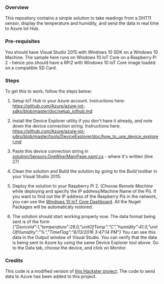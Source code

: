 ### Overview
This repository contains a simple solution to take readings from a DHT11 sensor, display the temperature and humidity, and send the data in real time to Azure Iot Hub.

### Pre-requisites
You should have Visual Studio 2015 with Windows 10 SDK on a Windows 10 Machine. The sample here runs on Windows 10 IoT Core on a Raspberry Pi 2 - hence you should have a RPi2 with Windows 10 IoT Core image loaded on a compatible SD Card.

### Steps
To get this to work, follow the steps below:
1.  Setup IoT Hub in your Azure account. Instructions here: https://github.com/Azure/azure-iot-sdks/blob/master/doc/setup_iothub.md

2.  Install the Device Explorer utility if you don't have it already, and note down the device connection string. Instructions here: https://github.com/Azure/azure-iot-sdks/blob/master/tools/DeviceExplorer/doc/how_to_use_device_explorer.md

3.  Paste this device connection string in [solution/Sensors.OneWire/MainPage.xaml.cs](https://github.com/saurabhkirtani/dht11-azureIoT/blob/master/solution/Sensors.OneWire/MainPage.xaml.cs#L27) - where it's written *<enter-your-device-connection-string-here>* (line 27)

4.  Clean the solution and Build the solution by going to the *Build* toolbar in your Visual Studio 2015.

5.  Deploy the solution to your Raspberry Pi 2. (Choose *Remote Machine* while deploying and specify the IP address/Machine Name of the Pi). If you want to find out the IP address of the Raspberry Pis in the network, you can use the [Windows 10 IoT Core Dashboard](https://developer.microsoft.com/en-us/windows/iot/downloads). All the Nuget Packages will be automaticaly restored.

6.  The solution should start working properly now. The data format being sent is of the form *{"DeviceId":1,"temperature":29.0,"unitOfTemp":"C","humidity":41.0,"unitOfHumidity":"%","TimeFlag":"6/13/2016 3:47:14 PM"}*
    You can see this data in the Output window of Visual Studio. You can verify that the data is being sent to Azure by using the same Device Explorer tool above. Go to the Data tab, choose the device, and click on Monitor.
    
### Credits
This code is a modified version of [this Hackster project](https://www.hackster.io/porrey/dht11-dht22-temperature-sensor-077790). The code to send data to Azure has been added to this project.
